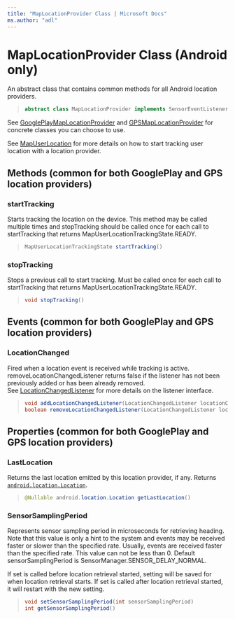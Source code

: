 ```yaml
---
title: "MapLocationProvider Class | Microsoft Docs"
ms.author: "adl"
---
```


# MapLocationProvider Class (Android only)

An abstract class that contains common methods for all Android location providers. 

>```java
> abstract class MapLocationProvider implements SensorEventListener
>```

See [GooglePlayMapLocationProvider](googleplaymaplocationprovider-class.md) and [GPSMapLocationProvider](gpsmaplocationprovider-class.md) for concrete classes you can choose to use.

See [MapUserLocation](../mapuserlocation-class.md) for more details on how to start tracking user location with a location provider.

## Methods (common for both GooglePlay and GPS location providers)

### startTracking

Starts tracking the location on the device. This method may be called multiple times and stopTracking should be called once for each call to startTracking that returns MapUserLocationTrackingState.READY.

>```java
> MapUserLocationTrackingState startTracking()
>```

### stopTracking

Stops a previous call to start tracking. Must be called once for each call to startTracking that returns MapUserLocationTrackingState.READY.

>```java
> void stopTracking()
>```

## Events (common for both GooglePlay and GPS location providers)

### LocationChanged

Fired when a location event is received while tracking is active.  
removeLocationChangedListener returns false if the listener has not been previously added or has been already removed.  
See [LocationChangedListener](locationchangedlistener-interface.md) for more details on the listener interface.

>```java
> void addLocationChangedListener(LocationChangedListener locationChangedListener)
> boolean removeLocationChangedListener(LocationChangedListener locationChangedListener)
>```

## Properties (common for both GooglePlay and GPS location providers)

### LastLocation

Returns the last location emitted by this location provider, if any. Returns [`android.location.Location`](https://developer.android.com/reference/android/location/Location).
>```java
> @Nullable android.location.Location getLastLocation()
>```

### SensorSamplingPeriod

Represents sensor sampling period in microseconds for retrieving heading. Note that this value is only a hint to the system and events may be received faster or slower than the specified rate. Usually, events are received faster than the specified rate. This value can not be less than 0. Default sensorSamplingPeriod is SensorManager.SENSOR_DELAY_NORMAL.

If set is called before location retrieval started, setting will be saved for when location retrieval starts. If set is called after location retrieval started, it will restart with the new setting.
>```java
> void setSensorSamplingPeriod(int sensorSamplingPeriod)
> int getSensorSamplingPeriod()
>```

